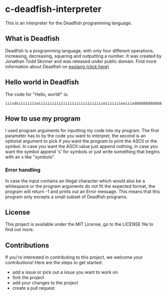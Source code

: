 # c-deadfish-interpreter
This is an interpreter for the Deadfish programming language. 

## What is Deadfish
Deadfish is a programming language, with only four different operations, increasing, decreasing, squaring and outputting a number. It was created by Jonathan Todd Skinner 
and was released under public domain. Find more information about Deadfish on [esolang (click here)](https://esolangs.org/wiki/Deadfish)

## Hello world in Deadfish
The code for "Hello, world!" is:
```
iiisdsiiiiiiiioiiiiiiiiiiiiiiiiiiiiiiiiiiiiioiiiiiiiooiiiodddddddddddddddddddddddddddddddddddddddddddddddddddddddddddddddddddoddddddddddddodddddddddddddddddddddsddoddddddddoiiioddddddoddddddddodddddddddddddddddddddddddddddddddddddddddddddddddddddddddddddddddddo
```

## How to use my program
I used program arguments for inputting my code into my program. The first parameter has to by the code you want to interpret, the second is an optional argument to pick if you want the program to print the ASCII or the symbol.
In case you want the ASCII value just append nothing, in case you want the symbol append 's' for symbols or just write something that begins with an s like "symbols".

### Error handling
In case the input contains an illegal character which would also be a whitespace or the program arguments do not fit the expected format, the program will return -1 and prints out an Error message. This means that this program only excepts a small subset of Deadfish programs.

## License 
This project is available under the MIT License, go to the LICENSE file to find out more.

## Contributions
If you're interested in contributing to this project, we welcome your contributions! Here are the steps to get started:
+ add a issue or pick out a issue you want to work on
+ fork the project 
+ add your changes to the project 
+ create a pull request
